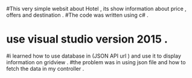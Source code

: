 #This  very simple websit about Hotel , its show information about price , offers and destination .
#The code was written using c# .
# use visual studio version 2015 .
#i learned how to use database in (JSON API url ) and use it to display information on gridview .
#the problem was in using  json file and how to fetch the data in my controller .
